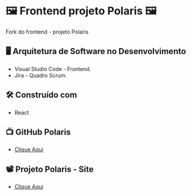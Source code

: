 # 🖼 Frontend projeto Polaris 🖼
Fork do frontend - projeto Polaris

##  :desktop_computer:  Arquitetura de Software no Desenvolvimento

* Visual Studio Code - Frontend.
* Jira - Quadro Scrum.

## 🛠️ Construído com

*  React

## 📺 GitHub Polaris
* <a href="https://github.com/Polaris-Projeto" title="GitHub">Clique Aqui</a>

## 📽 Projeto Polaris - Site
* <a href="https://polarisconecta.netlify.app/" title="Site">Clique Aqui</a>



